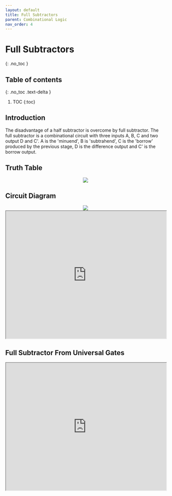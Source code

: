 ```yaml
---
layout: default
title: Full Subtractors
parent: Combinational Logic
nav_order: 4
---
```


# Full Subtractors
{: .no_toc }

## Table of contents
{: .no_toc .text-delta }

1. TOC
{:toc}

## Introduction

The disadvantage of a half subtractor is overcome by full subtractor. 
The full subtractor is a combinational circuit with three inputs A, B, C and two output D and C'. 
A is the 'minuend', B is 'subtrahend', C is the 'borrow' produced by the previous stage, D is the difference output and C' is the borrow output.

## Truth Table

<div style="text-align:center"><img src="../../assets/images/fullsubstrator_truthtable.jpg" /></div>

## Circuit Diagram

<div style="text-align:center"><img src="../../assets/images/fullsubstrator_circuitdiagram.jpg" /></div>

<iframe width="100%" height="400px" src="https://circuitverse.org/simulator/embed/12119" id="projectPreview" scrolling="no" webkitAllowFullScreen mozAllowFullScreen allowFullScreen> </iframe>

## Full Subtractor From Universal Gates

<iframe width="100%" height="400px" src="https://circuitverse.org/simulator/embed/45278" id="projectPreview" scrolling="no" webkitAllowFullScreen mozAllowFullScreen allowFullScreen> </iframe>